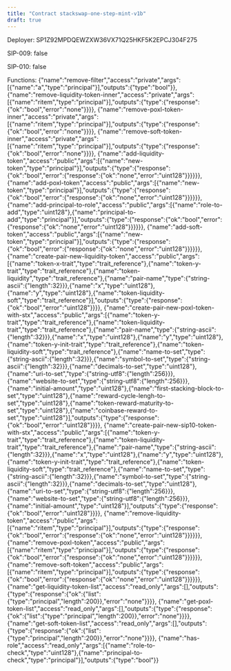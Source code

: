 ```yaml
---
title: "Contract stackswap-one-step-mint-v1b"
draft: true
---
```

Deployer: SP1Z92MPDQEWZXW36VX71Q25HKF5K2EPCJ304F275

SIP-009: false

SIP-010: false

Functions:
{"name":"remove-filter","access":"private","args":[{"name":"a","type":"principal"}],"outputs":{"type":"bool"}}, {"name":"remove-liquidity-token-inner","access":"private","args":[{"name":"ritem","type":"principal"}],"outputs":{"type":{"response":{"ok":"bool","error":"none"}}}}, {"name":"remove-poxl-token-inner","access":"private","args":[{"name":"ritem","type":"principal"}],"outputs":{"type":{"response":{"ok":"bool","error":"none"}}}}, {"name":"remove-soft-token-inner","access":"private","args":[{"name":"ritem","type":"principal"}],"outputs":{"type":{"response":{"ok":"bool","error":"none"}}}}, {"name":"add-liquidity-token","access":"public","args":[{"name":"new-token","type":"principal"}],"outputs":{"type":{"response":{"ok":"bool","error":{"response":{"ok":"none","error":"uint128"}}}}}}, {"name":"add-poxl-token","access":"public","args":[{"name":"new-token","type":"principal"}],"outputs":{"type":{"response":{"ok":"bool","error":{"response":{"ok":"none","error":"uint128"}}}}}}, {"name":"add-principal-to-role","access":"public","args":[{"name":"role-to-add","type":"uint128"},{"name":"principal-to-add","type":"principal"}],"outputs":{"type":{"response":{"ok":"bool","error":{"response":{"ok":"none","error":"uint128"}}}}}}, {"name":"add-soft-token","access":"public","args":[{"name":"new-token","type":"principal"}],"outputs":{"type":{"response":{"ok":"bool","error":{"response":{"ok":"none","error":"uint128"}}}}}}, {"name":"create-pair-new-liquidity-token","access":"public","args":[{"name":"token-x-trait","type":"trait_reference"},{"name":"token-y-trait","type":"trait_reference"},{"name":"token-liquidity","type":"trait_reference"},{"name":"pair-name","type":{"string-ascii":{"length":32}}},{"name":"x","type":"uint128"},{"name":"y","type":"uint128"},{"name":"token-liquidity-soft","type":"trait_reference"}],"outputs":{"type":{"response":{"ok":"bool","error":"uint128"}}}}, {"name":"create-pair-new-poxl-token-with-stx","access":"public","args":[{"name":"token-y-trait","type":"trait_reference"},{"name":"token-liquidity-trait","type":"trait_reference"},{"name":"pair-name","type":{"string-ascii":{"length":32}}},{"name":"x","type":"uint128"},{"name":"y","type":"uint128"},{"name":"token-y-init-trait","type":"trait_reference"},{"name":"token-liquidity-soft","type":"trait_reference"},{"name":"name-to-set","type":{"string-ascii":{"length":32}}},{"name":"symbol-to-set","type":{"string-ascii":{"length":32}}},{"name":"decimals-to-set","type":"uint128"},{"name":"uri-to-set","type":{"string-utf8":{"length":256}}},{"name":"website-to-set","type":{"string-utf8":{"length":256}}},{"name":"initial-amount","type":"uint128"},{"name":"first-stacking-block-to-set","type":"uint128"},{"name":"reward-cycle-lengh-to-set","type":"uint128"},{"name":"token-reward-maturity-to-set","type":"uint128"},{"name":"coinbase-reward-to-set","type":"uint128"}],"outputs":{"type":{"response":{"ok":"bool","error":"uint128"}}}}, {"name":"create-pair-new-sip10-token-with-stx","access":"public","args":[{"name":"token-y-trait","type":"trait_reference"},{"name":"token-liquidity-trait","type":"trait_reference"},{"name":"pair-name","type":{"string-ascii":{"length":32}}},{"name":"x","type":"uint128"},{"name":"y","type":"uint128"},{"name":"token-y-init-trait","type":"trait_reference"},{"name":"token-liquidity-soft","type":"trait_reference"},{"name":"name-to-set","type":{"string-ascii":{"length":32}}},{"name":"symbol-to-set","type":{"string-ascii":{"length":32}}},{"name":"decimals-to-set","type":"uint128"},{"name":"uri-to-set","type":{"string-utf8":{"length":256}}},{"name":"website-to-set","type":{"string-utf8":{"length":256}}},{"name":"initial-amount","type":"uint128"}],"outputs":{"type":{"response":{"ok":"bool","error":"uint128"}}}}, {"name":"remove-liquidity-token","access":"public","args":[{"name":"ritem","type":"principal"}],"outputs":{"type":{"response":{"ok":"bool","error":{"response":{"ok":"none","error":"uint128"}}}}}}, {"name":"remove-poxl-token","access":"public","args":[{"name":"ritem","type":"principal"}],"outputs":{"type":{"response":{"ok":"bool","error":{"response":{"ok":"none","error":"uint128"}}}}}}, {"name":"remove-soft-token","access":"public","args":[{"name":"ritem","type":"principal"}],"outputs":{"type":{"response":{"ok":"bool","error":{"response":{"ok":"none","error":"uint128"}}}}}}, {"name":"get-liquidity-token-list","access":"read_only","args":[],"outputs":{"type":{"response":{"ok":{"list":{"type":"principal","length":200}},"error":"none"}}}}, {"name":"get-poxl-token-list","access":"read_only","args":[],"outputs":{"type":{"response":{"ok":{"list":{"type":"principal","length":200}},"error":"none"}}}}, {"name":"get-soft-token-list","access":"read_only","args":[],"outputs":{"type":{"response":{"ok":{"list":{"type":"principal","length":200}},"error":"none"}}}}, {"name":"has-role","access":"read_only","args":[{"name":"role-to-check","type":"uint128"},{"name":"principal-to-check","type":"principal"}],"outputs":{"type":"bool"}}
